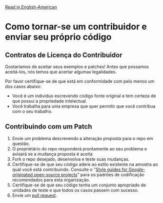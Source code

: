 [Read in English-American](CONTRIBUTING.md)
# Como tornar-se um contribuidor e enviar seu próprio código

## Contratos de Licença do Contribuidor

Gostaríamos de aceitar seus exemplos e patches! Antes que possamos aceitá-los, nós
temos que acertar algumas legalidades.

Por favor certifique-se de que está em conformidade com pelo menos um dos casos abaixo:

* Você é um indivíduo escrevendo código fonte original e tem certeza de que possui a propriedade intelectual.
* Você trabalha para uma empresa que quer permitir que você contribua com o seu trabalho.

## Contribuindo com um Patch

1. Envie um problema descrevendo a alteração proposta para o repo em questão.
2. O proprietário do repo responderá prontamente ao seu problema e avisará se a mudança proposta é aceita
3. Fork o repo desejado, desenvolva e teste suas mudanças.
4. Certifique-se de que seu código adere ao estilo existente na amostra ao qual você está contribuindo. Consulte o "[Style guides for Google-originated open-source projects](https://github.com/google/styleguide)" para os padrões de codificação recomendados para esta organização.
5. Certifique-se de que seu código tenha um conjunto apropriado de unidades de teste e que todos os casos passem com sucesso.
6. Envie um [pull request](https://services.github.com/on-demand/github-desktop/pull-request-github-desktop).
